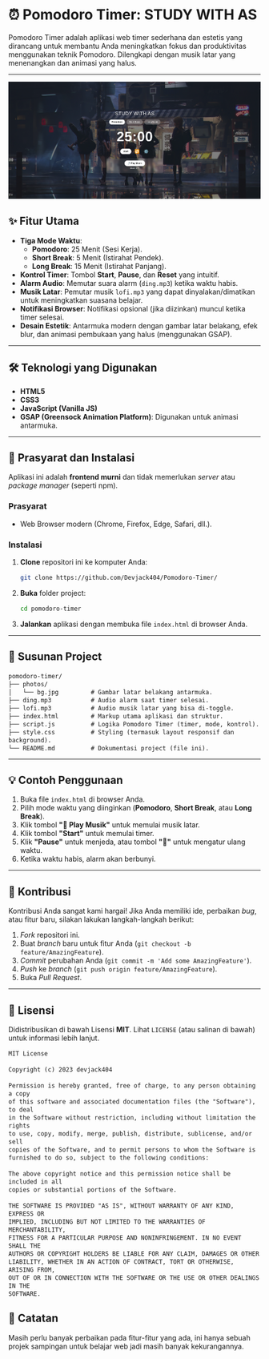 # ⏰ Pomodoro Timer: STUDY WITH AS

[](https://opensource.org/licenses/MIT)
[]()

Pomodoro Timer adalah aplikasi web timer sederhana dan estetis yang dirancang untuk membantu Anda meningkatkan fokus dan produktivitas menggunakan teknik Pomodoro. Dilengkapi dengan musik latar yang menenangkan dan animasi yang halus.

-----

![Bg-Photos](https://github.com/Devjack404/Pomodoro-Timer/blob/main/photos/Pomodoro.png)


## ✨ Fitur Utama

  * **Tiga Mode Waktu**:
      * **Pomodoro**: 25 Menit (Sesi Kerja).
      * **Short Break**: 5 Menit (Istirahat Pendek).
      * **Long Break**: 15 Menit (Istirahat Panjang).
  * **Kontrol Timer**: Tombol **Start**, **Pause**, dan **Reset** yang intuitif.
  * **Alarm Audio**: Memutar suara alarm (`ding.mp3`) ketika waktu habis.
  * **Musik Latar**: Pemutar musik `lofi.mp3` yang dapat dinyalakan/dimatikan untuk meningkatkan suasana belajar.
  * **Notifikasi Browser**: Notifikasi opsional (jika diizinkan) muncul ketika timer selesai.
  * **Desain Estetik**: Antarmuka modern dengan gambar latar belakang, efek blur, dan animasi pembukaan yang halus (menggunakan GSAP).

-----

## 🛠️ Teknologi yang Digunakan

  * **HTML5**
  * **CSS3**
  * **JavaScript (Vanilla JS)**
  * **GSAP (Greensock Animation Platform)**: Digunakan untuk animasi antarmuka.

-----

## 🚀 Prasyarat dan Instalasi

Aplikasi ini adalah **frontend murni** dan tidak memerlukan *server* atau *package manager* (seperti npm).

### Prasyarat

  * Web Browser modern (Chrome, Firefox, Edge, Safari, dll.).

### Instalasi

1.  **Clone** repositori ini ke komputer Anda:
    ```bash
    git clone https://github.com/Devjack404/Pomodoro-Timer/
    ```
2.  **Buka** folder project:
    ```bash
    cd pomodoro-timer
    ```
3.  **Jalankan** aplikasi dengan membuka file `index.html` di browser Anda.

-----

## 📂 Susunan Project

```
pomodoro-timer/
├── photos/
│   └── bg.jpg         # Gambar latar belakang antarmuka.
├── ding.mp3           # Audio alarm saat timer selesai.
├── lofi.mp3           # Audio musik latar yang bisa di-toggle.
├── index.html         # Markup utama aplikasi dan struktur.
├── script.js          # Logika Pomodoro Timer (timer, mode, kontrol).
├── style.css          # Styling (termasuk layout responsif dan background).
└── README.md          # Dokumentasi project (file ini).
```

-----

## 💡 Contoh Penggunaan

1.  Buka file `index.html` di browser Anda.
2.  Pilih mode waktu yang diinginkan (**Pomodoro**, **Short Break**, atau **Long Break**).
3.  Klik tombol **"🎵 Play Musik"** untuk memulai musik latar.
4.  Klik tombol **"Start"** untuk memulai timer.
5.  Klik **"Pause"** untuk menjeda, atau tombol **"🔁"** untuk mengatur ulang waktu.
6.  Ketika waktu habis, alarm akan berbunyi.

-----

## 🤝 Kontribusi

Kontribusi Anda sangat kami hargai\! Jika Anda memiliki ide, perbaikan *bug*, atau fitur baru, silakan lakukan langkah-langkah berikut:

1.  *Fork* repositori ini.
2.  Buat *branch* baru untuk fitur Anda (`git checkout -b feature/AmazingFeature`).
3.  *Commit* perubahan Anda (`git commit -m 'Add some AmazingFeature'`).
4.  *Push* ke *branch* (`git push origin feature/AmazingFeature`).
5.  Buka *Pull Request*.

-----

## 📜 Lisensi

Didistribusikan di bawah Lisensi **MIT**. Lihat `LICENSE` (atau salinan di bawah) untuk informasi lebih lanjut.

```
MIT License

Copyright (c) 2023 devjack404

Permission is hereby granted, free of charge, to any person obtaining a copy
of this software and associated documentation files (the "Software"), to deal
in the Software without restriction, including without limitation the rights
to use, copy, modify, merge, publish, distribute, sublicense, and/or sell
copies of the Software, and to permit persons to whom the Software is
furnished to do so, subject to the following conditions:

The above copyright notice and this permission notice shall be included in all
copies or substantial portions of the Software.

THE SOFTWARE IS PROVIDED "AS IS", WITHOUT WARRANTY OF ANY KIND, EXPRESS OR
IMPLIED, INCLUDING BUT NOT LIMITED TO THE WARRANTIES OF MERCHANTABILITY,
FITNESS FOR A PARTICULAR PURPOSE AND NONINFRINGEMENT. IN NO EVENT SHALL THE
AUTHORS OR COPYRIGHT HOLDERS BE LIABLE FOR ANY CLAIM, DAMAGES OR OTHER
LIABILITY, WHETHER IN AN ACTION OF CONTRACT, TORT OR OTHERWISE, ARISING FROM,
OUT OF OR IN CONNECTION WITH THE SOFTWARE OR THE USE OR OTHER DEALINGS IN THE
SOFTWARE.
```


## 📜 Catatan
Masih perlu banyak perbaikan pada fitur-fitur yang ada, ini hanya sebuah projek sampingan untuk belajar web jadi masih banyak kekurangannya.
